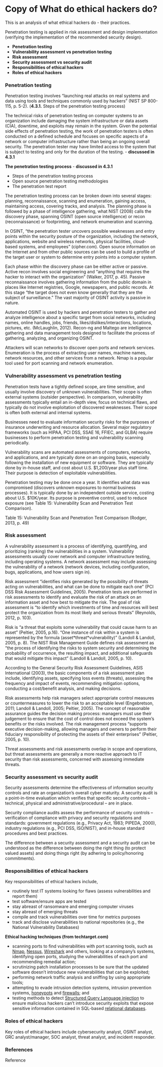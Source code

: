 # Copy of What do ethical hackers do?

This is an analysis of what ethical hackers do - their practices.

Penetration testing is applied in risk assessment and design implementation (verifying the implementation of the recommended security design).

* **Penetration testing**
* **Vulnerability assessment vs penetration testing**
* **Risk assessment**
* **Security assessment vs security audit**
* **Responsibilities of ethical hackers**
* **Roles of ethical hackers**

### Penetration testing

Penetration testing involves “launching real attacks on real systems and data using tools and techniques commonly used by hackers” (NIST SP 800-115, p. 5-2). (**4.3.1.** Steps of the penetration testing process)

The technical risks of penetration testing on computer systems to an organization include damaging the system infrastructure or data assets (CIA), downtime, and exploits may remain in the system. Given the potential side effects of penetration testing, the work of penetration testers is often conducted on a defined schedule and focuses on specific aspects of a network or computer infrastructure rather than being an ongoing overall security. The penetration tester may have limited access to the system that is subject to testing and only for the duration of the testing. - **discussed in 4.3.1**

**The penetration testing process** - **discussed in 4.3.1**

* Steps of the penetration testing process
* Open source penetration testing methodologies
* The penetration test report

The penetration testing process can be broken down into several stages: planning, reconnaissance, scanning and enumeration, gaining access, maintaining access, covering tracks, and analysis. The planning phase is followed by a phase of intelligence gathering, what NIST (2008) calls the discovery phase, spanning OSINT (open source intelligence) or recon (reconnaissance) or footprinting, and network enumeration and scanning.

In OSINT, “the penetration tester uncovers possible weaknesses and entry points within the security posture of the organization, including the network, applications, website and wireless networks, physical facilities, cloud-based systems, and employees” (cipher.com). Open source information on the Internet and from other public sources can be used to build a profile of the target user or system to determine entry points into a computer system.

Each phase within the discovery phase can be either active or passive. Active recon involves social engineering and “anything that requires the hacker to interact with the organization” (Walker, 2017, p. 45). Passive reconnaissance involves gathering information from the public domain in places like Internet registries, Google, newspapers, and public records. At this stage “the target does not even know generally that they are the subject of surveillance.” The vast majority of OSINT activity is passive in nature.

Automated OSINT is used by hackers and penetration testers to gather and analyze intelligence about a specific target from social networks, including names, online handles, jobs, friends, likes/dislikes/interactions, locations, pictures, etc. (McLaughlin, 2012). Recon-ng and Maltego are intelligence gathering and data management tools designed to facilitate the process of gathering, analyzing, and organizing OSINT.

Attackers will scan networks to discover open ports and network services. Enumeration is the process of extracting user names, machine names, network resources, and other services from a network. Nmap is a popular tool used for port scanning and network enumeration.

### Vulnerability assessment vs penetration testing

Penetration tests have a tightly defined scope, are time sensitive, and usually involve discovery of unknown vulnerabilities. Their scope is often external systems (outsider perspective). In comparison, vulnerability assessments typically entail an in-depth view, focus on technical flaws, and typically do not involve exploitation of discovered weaknesses. Their scope is often both external and internal systems.

Businesses need to evaluate information security risks for the purposes of insurance underwriting and resource allocation. Several major regulatory frameworks (such as HIPAA, PCI DSS, SSAE 16, FFIEC, and GLBA) require businesses to perform penetration testing and vulnerability scanning periodically.

Vulnerability scans are automated assessments of computers, networks, and applications, and are typically done on an ongoing basis, especially following the installation of new equipment or software. They are typically done by in-house staff, and cost about U.S. $1,200/year plus staff time. Their purpose is detection of exploitable vulnerabilities.

Penetration testing may be done once a year. It identifies what data was compromised (discovers unknown exposures to normal business processes). It is typically done by an independent outside service, costing about U.S. $10K/year. Its purpose is preventive control, used to reduce exposure (see Table 15: Vulnerability Scan and Penetration Test Comparison).

Table 15: Vulnerability Scan and Penetration Test Comparison (Rodger, 2013, p. 49)

### Risk assessment

A vulnerability assessment is a process of identifying, quantifying, and prioritizing (ranking) the vulnerabilities in a system. Vulnerability assessments usually cover network and computer infrastructure testing, including operating systems. A network assessment may include assessing the vulnerability of a network (network devices, including configuration, bugs, applications, and how users sign in).

Risk assessment “identifies risks generated by the possibility of threats acting on vulnerabilities, and what can be done to mitigate each one” (PCI DSS Risk Assessment Guidelines, 2005). Penetration tests are performed in risk assessments to identify and evaluate the risk of an attack on an information asset and how best to mitigate the risk. The goal of risk assessment is “to identify which investments of time and resources will best protect the organization from its most likely and serious threats” (Reynolds, 2012, p. 103).

Risk is “a threat that exploits some vulnerability that could cause harm to an asset” (Peltier, 2005, p.16). “One instance of risk within a system is represented by the formula (asset\*threat\*vulnerability)” (Landoll & Landoll, 2005, p. 8). The NIST Risk Management Guide defines risk assessment as “the process of identifying the risks to system security and determining the probability of occurrence, the resulting impact, and additional safeguards that would mitigate this impact” (Landoll & Landoll, 2005, p. 10).

According to the General Security Risk Assessment Guidelines, ASIS International (2003), the basic components of a risk assessment plan include, identifying assets, specifying loss events (threats), assessing the frequency and impact of events, recommending mitigation options, conducting a cost/benefit analysis, and making decisions.

Risk assessments help risk managers select appropriate control measures or countermeasures to lower the risk to an acceptable level (Engebretson, 2011; Landoll & Landoll, 2005; Peltier, 2005). The concept of reasonable assurance guides the decision making process: managers must use their judgement to ensure that the cost of control does not exceed the system’s benefits or the risks involved. The risk management process “supports executive decision-making, allowing managers and owners to perform their fiduciary responsibility of protecting the assets of their enterprises” (Peltier, 2005, p. 10).

Threat assessments and risk assessments overlap in scope and operations, but threat assessments are generally a more reactive approach to IT security than risk assessments, concerned with assessing immediate threats.

### Security assessment vs security audit

Security assessments determine the effectiveness of information security controls and rate an organization’s overall cyber maturity. A security audit is a point-in-time evaluation which verifies that specific security controls – technical, physical and administrative/procedural – are in place.

Security compliance audits assess the performance of security controls – verification of compliance with privacy and security regulations and standards: government regulations (e.g., Privacy Act, 1983; PIPEDA, 2000), industry regulations (e.g., PCI DSS, ISO/NIST), and in-house standard procedures and best practices.

The difference between a security assessment and a security audit can be understood as the difference between doing the right thing (to protect valued assets) and doing things right (by adhering to policy/honoring commitments).

### Responsibilities of ethical hackers

Key responsibilities of ethical hackers include,

* routinely test IT systems looking for flaws (assess vulnerabilities and report them)
* test software/ensure apps are tested
* stay abreast of ransomware and emerging computer viruses
* stay abreast of emerging threats
* compile and track vulnerabilities over time for metrics purposes
* track and disclose vulnerabilities to national repositories (e.g., the National Vulnerability Databases)

**Ethical hacking techniques (from techtarget.com)**

* scanning ports to find vulnerabilities with port scanning tools, such as [Nmap](https://en.wikipedia.org/wiki/Nmap), [Nessus](https://www.techtarget.com/searchnetworking/definition/Nessus), [Wireshark](https://www.linkedin.com/pulse/how-get-started-wireshark-baha-abu-shaqra-phd-dti-uottawa-/) and others, looking at a company’s systems, identifying open ports, studying the vulnerabilities of each port and recommending remedial action;
* scrutinizing patch installation processes to be sure that the updated software doesn’t introduce new vulnerabilities that can be exploited;
* performing network traffic analysis and sniffing by using appropriate tools;
* attempting to evade intrusion detection systems, intrusion prevention systems, [honeypots](https://www.techtarget.com/searchsecurity/definition/honey-pot) and [firewalls](https://www.techtarget.com/searchsecurity/definition/firewall); and
* testing methods to detect [Structured Query Language injection](https://www.techtarget.com/searchsoftwarequality/definition/SQL-injection) to ensure malicious hackers can’t introduce security exploits that expose sensitive information contained in SQL-based [relational databases](https://www.techtarget.com/searchdatamanagement/definition/relational-database).

### Roles of ethical hackers

Key roles of ethical hackers include cybersecurity analyst, OSINT analyst, GRC analyst/manager, SOC analyst, threat analyst, and incident responder.

### References

Reference
